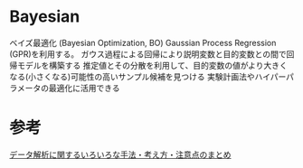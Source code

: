 # Bayesian

ベイズ最適化 (Bayesian Optimization, BO) 
    Gaussian Process Regression (GPR)を利用する。
    ガウス過程による回帰により説明変数と目的変数との間で回帰モデルを構築する
    推定値とその分散を利用して、目的変数の値がより大きくなる(小さくなる)可能性の高いサンプル候補を見つける
    実験計画法やハイパーパラメータの最適化に活用できる




# 参考
[データ解析に関するいろいろな手法・考え方・注意点のまとめ](https://datachemeng.com/summarydataanalysis/)  
